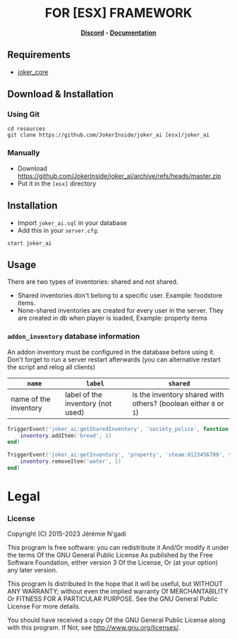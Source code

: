 <h1 align='center'>FOR [ESX] FRAMEWORK</a></h1><p align='center'><b><a href='https://dsc.gg/SSTT'>Discord</a> - <a href='https://documentation.esx-framework.org/legacy/installation'>Documentation</a></b></h5>

## Requirements
- [joker_core](https://github.com/JokerInside/joker_core)

## Download & Installation

### Using Git
```
cd resources
git clone https://github.com/JokerInside/joker_ai [esx]/joker_ai
```

### Manually
- Download https://github.com/JokerInside/joker_ai/archive/refs/heads/master.zip
- Put it in the `[esx]` directory

## Installation
- Import `joker_ai.sql` in your database
- Add this in your `server.cfg`:

```
start joker_ai
```

## Usage
There are two types of inventories: shared and not shared.

- Shared inventories don't belong to a specific user. Example: foodstore items.
- None-shared inventories are created for every user in the server. They are created in db when player is loaded, Example: property items

### `addon_inventory` database information
An addon inventory must be configured in the database before using it. Don't forget to run a server restart afterwards (you can alternative restart the script and relog all clients)

| `name`   | `label` | `shared` |
| -------- | ------- | -------- |
| name of the inventory | label of the inventory (not used) | is the inventory shared with others? (boolean either `0` or `1`) |

```lua
TriggerEvent('joker_ai:getSharedInventory', 'society_police', function(inventory)
	inventory.addItem('bread', 1)
end)

TriggerEvent('joker_ai:getInventory', 'property', 'steam:0123456789', function(inventory)
	inventory.removeItem('water', 1)
end)

```
# Legal
### License

Copyright (C) 2015-2023 Jérémie N'gadi

This program Is free software: you can redistribute it And/Or modify it under the terms Of the GNU General Public License As published by the Free Software Foundation, either version 3 Of the License, Or (at your option) any later version.

This program Is distributed In the hope that it will be useful, but WITHOUT ANY WARRANTY; without even the implied warranty Of MERCHANTABILITY Or FITNESS FOR A PARTICULAR PURPOSE. See the GNU General Public License For more details.

You should have received a copy Of the GNU General Public License along with this program. If Not, see http://www.gnu.org/licenses/.
